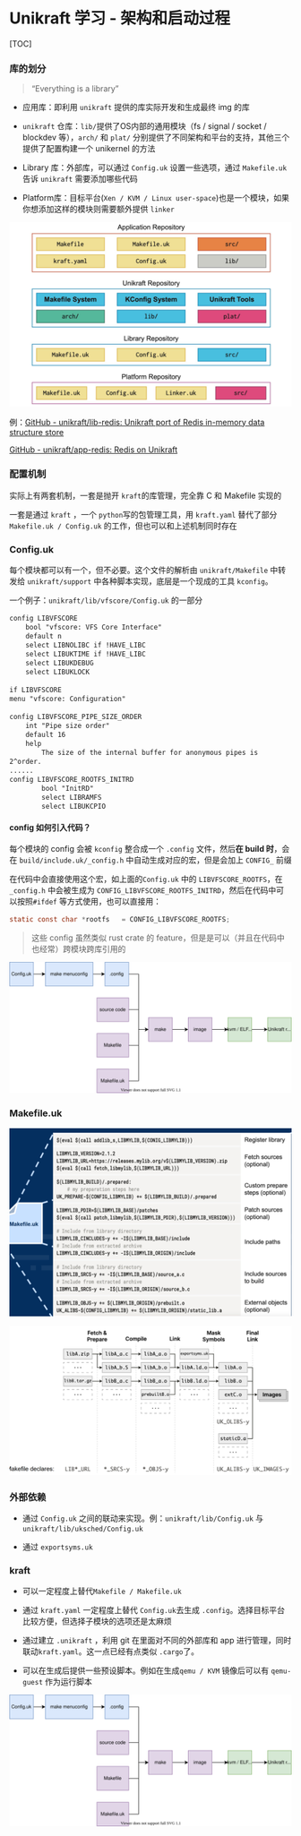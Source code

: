 # Unikraft 学习 - 架构和启动过程

[TOC]

### 库的划分

> “Everything is a library”

- 应用库：即利用 `unikraft` 提供的库实际开发和生成最终 img 的库

- `unikraft` 仓库：`lib/`提供了OS内部的通用模块（fs / signal / socket / blockdev 等），`arch/` 和 `plat/` 分别提供了不同架构和平台的支持，其他三个提供了配置构建一个 unikernel 的方法

- Library 库：外部库，可以通过 `Config.uk` 设置一些选项，通过 `Makefile.uk` 告诉 `unikraft` 需要添加哪些代码

- Platform库：目标平台(`Xen / KVM / Linux user-space`)也是一个模块，如果你想添加这样的模块则需要额外提供 `linker`

![arch0.png](.\arch0.png)

例：[GitHub - unikraft/lib-redis: Unikraft port of Redis in-memory data structure store](https://github.com/unikraft/lib-redis)

 [GitHub - unikraft/app-redis: Redis on Unikraft](https://github.com/unikraft/app-redis)

### 配置机制

实际上有两套机制，一套是抛开 `kraft`的库管理，完全靠 C 和 Makefile 实现的

一套是通过 `kraft` ，一个 `python`写的包管理工具，用 `kraft.yaml` 替代了部分 `Makefile.uk / Config.uk` 的工作，但也可以和上述机制同时存在

### Config.uk

每个模块都可以有一个，但不必要。这个文件的解析由 `unikraft/Makefile` 中转发给 `unikraft/support` 中各种脚本实现，底层是一个现成的工具 `kconfig`。

一个例子：`unikraft/lib/vfscore/Config.uk` 的一部分

```context
config LIBVFSCORE
    bool "vfscore: VFS Core Interface"
    default n
    select LIBNOLIBC if !HAVE_LIBC
    select LIBUKTIME if !HAVE_LIBC
    select LIBUKDEBUG
    select LIBUKLOCK

if LIBVFSCORE
menu "vfscore: Configuration"

config LIBVFSCORE_PIPE_SIZE_ORDER
    int "Pipe size order"
    default 16
    help
        The size of the internal buffer for anonymous pipes is 2^order.
......
config LIBVFSCORE_ROOTFS_INITRD
        bool "InitRD"
        select LIBRAMFS
        select LIBUKCPIO
```

#### config 如何引入代码？

每个模块的 config 会被 `kconfig` 整合成一个 `.config` 文件，然后**在 build 时**，会在 `build/include.uk/_config.h` 中自动生成对应的宏，但是会加上 `CONFIG_` 前缀

在代码中会直接使用这个宏，如上面的`Config.uk` 中的 `LIBVFSCORE_ROOTFS`，在 `_config.h` 中会被生成为 `CONFIG_LIBVFSCORE_ROOTFS_INITRD`，然后在代码中可以按照`#ifdef` 等方式使用，也可以直接用：

```c
static const char *rootfs   = CONFIG_LIBVFSCORE_ROOTFS;
```

> 这些 config 虽然类似 rust crate 的 feature，但是是可以（并且在代码中也经常）跨模块跨库引用的

![build_uk.svg](.\build_uk.svg)

### Makefile.uk

![arch2.png](.\arch2.png)

![arch1.png](.\arch1.png) 

### 外部依赖

- 通过 `Config.uk` 之间的联动来实现。例：`unikraft/lib/Config.uk` 与 `unikraft/lib/uksched/Config.uk`

- 通过 `exportsyms.uk` 

### kraft

- 可以一定程度上替代`Makefile / Makefile.uk`

- 通过 `kraft.yaml` 一定程度上替代 `Config.uk`去生成 `.config`。选择目标平台比较方便，但选择子模块的选项还是太麻烦

- 通过建立 `.unikraft` ，利用 git 在里面对不同的外部库和 app 进行管理，同时联动`kraft.yaml`。这一点已经有点类似 `.cargo`了。

- 可以在生成后提供一些预设脚本。例如在生成`qemu / KVM` 镜像后可以有 `qemu-guest` 作为运行脚本

![build_uk.svg](.\build_uk.svg)
